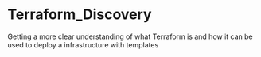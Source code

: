 # Terraform_Discovery
Getting a more clear understanding of what Terraform is and how it can be used to deploy a infrastructure with templates
